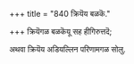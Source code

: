 +++
title = "840 क्रियॆय बळकॆ."

+++
क्रियॆगळ बळकॆयू सह हीगिरुत्तदॆ;

अथवा क्रियॆय अडियल्लिन परिणामगळ सोलु.

